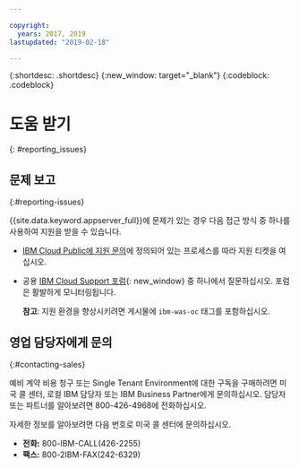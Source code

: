 ```yaml
---

copyright:
  years: 2017, 2019
lastupdated: "2019-02-18"

---
```


{:shortdesc: .shortdesc}
{:new_window: target="_blank"}
{:codeblock: .codeblock}

# 도움 받기
{: #reporting_issues}


## 문제 보고
{:#reporting-issues}

{{site.data.keyword.appserver_full}}에 문제가 있는 경우 다음 접근 방식 중 하나를 사용하여 지원을 받을 수 있습니다.

* [IBM Cloud Public에 지원 문의](/docs/get-support?topic=get-support-getting-customer-support#getting-customer-support)에 정의되어 있는 프로세스를 따라 지원 티켓을 여십시오.
* 공용 [IBM Cloud Support 포럼](https://developer.ibm.com/answers/topics/ibm-cloud/){: new_window} 중 하나에서 질문하십시오. 포럼은 활발하게 모니터링됩니다.

  **참고**: 지원 환경을 향상시키려면 게시물에 `ibm-was-oc` 태그를 포함하십시오.

## 영업 담당자에게 문의
{:#contacting-sales}

예비 계약 비용 청구 또는 Single Tenant Environment에 대한 구독을 구매하려면 미국 콜 센터, 로컬 IBM 담당자 또는 IBM Business Partner에게 문의하십시오. 담당자 또는 파트너를 알아보려면 800-426-4968에 전화하십시오.

자세한 정보를 알아보려면 다음 번호로 미국 콜 센터에 문의하십시오.
* **전화:** 800-IBM-CALL(426-2255)
* **팩스:** 800-2IBM-FAX(242-6329)
